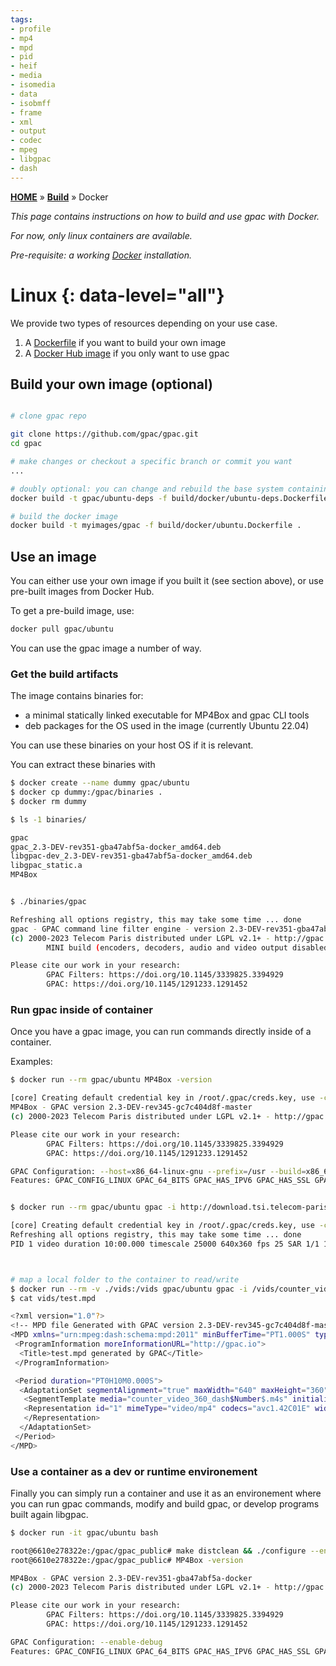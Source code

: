 ```yaml
---
tags:
- profile
- mp4
- mpd
- pid
- heif
- media
- isomedia
- data
- isobmff
- frame
- xml
- output
- codec
- mpeg
- libgpac
- dash
---
```




[**HOME**](Home) » [**Build**](Build-Introduction) » Docker

_This page contains instructions on how to build and use gpac with Docker._ 

_For now, only linux containers are available._ 

_Pre-requisite: a working [Docker](https://www.docker.com/) installation._


# Linux {: data-level="all"}

We provide two types of resources depending on your use case. 

1. A [Dockerfile](https://github.com/gpac/gpac/blob/master/build/docker/ubuntu.Dockerfile) if you want to build your own image
2. A [Docker Hub image](https://hub.docker.com/r/gpac/ubuntu/tags) if you only want to use gpac

## Build your own image (optional)

``` bash

# clone gpac repo

git clone https://github.com/gpac/gpac.git
cd gpac

# make changes or checkout a specific branch or commit you want 
... 

# doubly optional: you can change and rebuild the base system containing the dependencies for gpac with
docker build -t gpac/ubuntu-deps -f build/docker/ubuntu-deps.Dockerfile .

# build the docker image
docker build -t myimages/gpac -f build/docker/ubuntu.Dockerfile .
```

## Use an image

You can either use your own image if you built it (see section above), or use pre-built images from Docker Hub. 

To get a pre-build image, use: 

```bash
docker pull gpac/ubuntu
```

You can use the gpac image a number of way. 

### Get the build artifacts

The image contains binaries for: 
- a minimal statically linked executable for MP4Box and gpac CLI tools
- deb packages for the OS used in the image (currently Ubuntu 22.04)

You can use these binaries on your host OS if it is relevant.

You can extract these binaries with 

```bash
$ docker create --name dummy gpac/ubuntu
$ docker cp dummy:/gpac/binaries .
$ docker rm dummy

$ ls -1 binaries/

gpac
gpac_2.3-DEV-rev351-gba47abf5a-docker_amd64.deb
libgpac-dev_2.3-DEV-rev351-gba47abf5a-docker_amd64.deb
libgpac_static.a
MP4Box


$ ./binaries/gpac

Refreshing all options registry, this may take some time ... done
gpac - GPAC command line filter engine - version 2.3-DEV-rev351-gba47abf5a-docker
(c) 2000-2023 Telecom Paris distributed under LGPL v2.1+ - http://gpac.io
        MINI build (encoders, decoders, audio and video output disabled)

Please cite our work in your research:
        GPAC Filters: https://doi.org/10.1145/3339825.3394929
        GPAC: https://doi.org/10.1145/1291233.1291452

```


### Run gpac inside of container

Once you have a gpac image, you can run commands directly inside of a container. 

Examples: 

```bash
$ docker run --rm gpac/ubuntu MP4Box -version

[core] Creating default credential key in /root/.gpac/creds.key, use -cred=PATH/TO_FILE to overwrite
MP4Box - GPAC version 2.3-DEV-rev345-gc7c404d8f-master
(c) 2000-2023 Telecom Paris distributed under LGPL v2.1+ - http://gpac.io

Please cite our work in your research:
        GPAC Filters: https://doi.org/10.1145/3339825.3394929
        GPAC: https://doi.org/10.1145/1291233.1291452

GPAC Configuration: --host=x86_64-linux-gnu --prefix=/usr --build=x86_64-linux-gnu --extra-cflags=-Wall -g -fPIC -DPIC --cc=ccache cc CXX=ccache g++
Features: GPAC_CONFIG_LINUX GPAC_64_BITS GPAC_HAS_IPV6 GPAC_HAS_SSL GPAC_HAS_SOCK_UN GPAC_MINIMAL_ODF GPAC_HAS_QJS GPAC_HAS_FAAD GPAC_HAS_MAD GPAC_HAS_LIBA52 GPAC_HAS_JPEG GPAC_HAS_PNG GPAC_HAS_FFMPEG GPAC_HAS_OPENSVC GPAC_HAS_OPENHEVC GPAC_HAS_THEORA GPAC_HAS_VORBIS GPAC_HAS_LINUX_DVB  


$ docker run --rm gpac/ubuntu gpac -i http://download.tsi.telecom-paristech.fr/gpac/gpac_test_suite/mp4/counter_video_360.mp4 inspect

[core] Creating default credential key in /root/.gpac/creds.key, use -cred=PATH/TO_FILE to overwrite
Refreshing all options registry, this may take some time ... done
PID 1 video duration 10:00.000 timescale 25000 640x360 fps 25 SAR 1/1 193 kbps 15000 frames codec avc1.42C01E AVC|H264 PL Baseline@3 YUV 4:2:0 8 bpp



# map a local folder to the container to read/write
$ docker run --rm -v ./vids:/vids gpac/ubuntu gpac -i /vids/counter_video_360.mp4 -o /vids/test.mpd
$ cat vids/test.mpd

<?xml version="1.0"?>
<!-- MPD file Generated with GPAC version 2.3-DEV-rev345-gc7c404d8f-master at 2023-06-14T14:22:59.640Z -->
<MPD xmlns="urn:mpeg:dash:schema:mpd:2011" minBufferTime="PT1.000S" type="static" mediaPresentationDuration="PT0H10M0.000S" maxSegmentDuration="PT0H0M1.000S" profiles="urn:mpeg:dash:profile:full:2011">
 <ProgramInformation moreInformationURL="http://gpac.io">
  <Title>test.mpd generated by GPAC</Title>
 </ProgramInformation>

 <Period duration="PT0H10M0.000S">
  <AdaptationSet segmentAlignment="true" maxWidth="640" maxHeight="360" maxFrameRate="25" par="16:9" startWithSAP="1">
   <SegmentTemplate media="counter_video_360_dash$Number$.m4s" initialization="counter_video_360_dashinit.mp4" timescale="25000" startNumber="1" duration="25000"/>
   <Representation id="1" mimeType="video/mp4" codecs="avc1.42C01E" width="640" height="360" frameRate="25" sar="1:1" bandwidth="193112">
   </Representation>
  </AdaptationSet>
 </Period>
</MPD>
```



### Use a container as a dev or runtime environement

Finally you can simply run a container and use it as an environement where you can run gpac commands, modify and build gpac, or develop programs built again libgpac. 


```bash
$ docker run -it gpac/ubuntu bash

root@6610e278322e:/gpac/gpac_public# make distclean && ./configure --enable-debug && make -j && make install
root@6610e278322e:/gpac/gpac_public# MP4Box -version

MP4Box - GPAC version 2.3-DEV-rev351-gba47abf5a-docker
(c) 2000-2023 Telecom Paris distributed under LGPL v2.1+ - http://gpac.io

Please cite our work in your research:
        GPAC Filters: https://doi.org/10.1145/3339825.3394929
        GPAC: https://doi.org/10.1145/1291233.1291452

GPAC Configuration: --enable-debug
Features: GPAC_CONFIG_LINUX GPAC_64_BITS GPAC_HAS_IPV6 GPAC_HAS_SSL GPAC_HAS_SOCK_UN GPAC_MINIMAL_ODF GPAC_HAS_QJS GPAC_HAS_FAAD GPAC_HAS_MAD GPAC_HAS_LIBA52 GPAC_HAS_JPEG GPAC_HAS_PNG GPAC_HAS_FFMPEG GPAC_HAS_OPENSVC GPAC_HAS_OPENHEVC GPAC_HAS_THEORA GPAC_HAS_VORBIS GPAC_HAS_LINUX_DVB   
```

